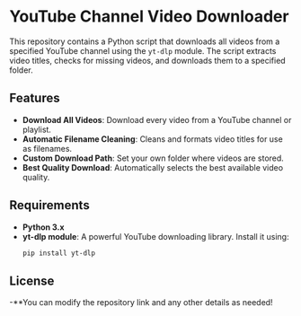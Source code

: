 # YouTube Channel Video Downloader

This repository contains a Python script that downloads all videos from a specified YouTube channel using the `yt-dlp` module. The script extracts video titles, checks for missing videos, and downloads them to a specified folder.

## Features

- **Download All Videos**: Download every video from a YouTube channel or playlist.
- **Automatic Filename Cleaning**: Cleans and formats video titles for use as filenames.
- **Custom Download Path**: Set your own folder where videos are stored.
- **Best Quality Download**: Automatically selects the best available video quality.

## Requirements

- **Python 3.x**
- **yt-dlp module**: A powerful YouTube downloading library. Install it using:
  ```bash
  pip install yt-dlp
## License
 -**You can modify the repository link and any other details as needed!
